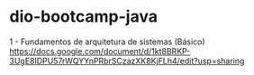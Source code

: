 # dio-bootcamp-java

1 - Fundamentos de arquitetura de sistemas (Básico)
  https://docs.google.com/document/d/1kt8BRKP-3UgE8IDPU57rWQYYnPRbrSCzazXK8KjFLh4/edit?usp=sharing

